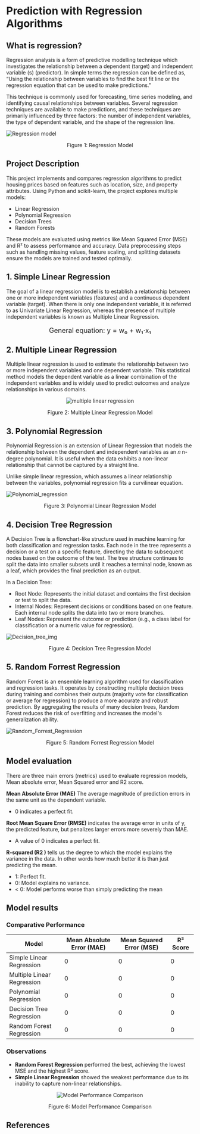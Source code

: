 # Prediction with Regression Algorithms


## What is regression?

Regression analysis is a form of predictive modelling technique which investigates the relationship between a dependent (target) and independent variable (s) (predictor). In simple terms the regression can be defined as, “Using the relationship between variables to find the best fit line or the regression equation that can be used to make predictions."

This technique is commonly used for forecasting, time series modeling, and identifying causal relationships between variables. Several regression techniques are available to make predictions, and these techniques are primarily influenced by three factors: the number of independent variables, the type of dependent variable, and the shape of the regression line.

![Regression model](/images/Regression.png)
<p align="center">Figure 1: Regression Model</p>


## Project Description


This project implements and compares regression algorithms to predict housing prices based on features such as location, size, and property attributes. Using Python and scikit-learn, the project explores multiple models:

- Linear Regression
- Polynomial Regression
- Decision Trees
- Random Forests

These models are evaluated using metrics like Mean Squared Error (MSE) and R² to assess performance and accuracy. Data preprocessing steps such as handling missing values, feature scaling, and splitting datasets ensure the models are trained and tested optimally.


## 1. Simple Linear Regression

The goal of a linear regression model is to establish a relationship between one or more independent variables (features) and a continuous dependent variable (target). When there is only one independent variable, it is referred to as Univariate Linear Regression, whereas the presence of multiple independent variables is known as Multiple Linear Regression.

<p align="center" style="font-size: 18px;"> General equation: y = w₀ + w₁⋅x₁</p>



## 2. Multiple Linear Regression

Multiple linear regression is used to estimate the relationship between two or more independent variables and one dependent variable. This statistical method models the dependent variable as a linear combination of the independent variables and is widely used to predict outcomes and analyze relationships in various domains.
<div align="center">

![multiple linear regression](/images/multi_linear_regression2.png)

</div>
<p align="center">Figure 2: Multiple Linear Regression Model</p>



## 3. Polynomial Regression

Polynomial Regression is an extension of Linear Regression that models the relationship between the dependent and independent variables as an 
𝑛
n-degree polynomial. It is useful when the data exhibits a non-linear relationship that cannot be captured by a straight line.

Unlike simple linear regression, which assumes a linear relationship between the variables, polynomial regression fits a curvilinear equation.

![Polynomial_regression](/images/polynomial%20regression.png)
<p align="center">Figure 3: Polynomial Linear Regression Model</p>


## 4. Decision Tree Regression
A Decision Tree is a flowchart-like structure used in machine learning for both classification and regression tasks. Each node in the tree represents a decision or a test on a specific feature, directing the data to subsequent nodes based on the outcome of the test. The tree structure continues to split the data into smaller subsets until it reaches a terminal node, known as a leaf, which provides the final prediction as an output.

In a Decision Tree:

- Root Node: Represents the initial dataset and contains the first decision or test to split the data.
- Internal Nodes: Represent decisions or conditions based on one feature. Each internal node splits the data into two or more branches.
- Leaf Nodes: Represent the outcome or prediction (e.g., a class label for classification or a numeric value for regression).

![Decision_tree_img](/images/decision%20tree.png)
<p align="center">Figure 4: Decision Tree Regression Model</p>


## 5. Random Forrest Regression
Random Forest is an ensemble learning algorithm used for classification and regression tasks. It operates by constructing multiple decision trees during training and combines their outputs (majority vote for classification or average for regression) to produce a more accurate and robust prediction. By aggregating the results of many decision trees, Random Forest reduces the risk of overfitting and increases the model's generalization ability.


![Random_Forrest_Regression](/images/random_forrest.png)
<p align="center">Figure 5: Random Forrest Regression Model</p>


## Model evaluation
There are three main errors (metrics) used to evaluate regression models, Mean absolute error, Mean Squared error and R2 score.

**Mean Absolute Error (MAE)** The average magnitude of prediction errors in the same unit as the dependent variable.

- 0 indicates a perfect fit.

**Root Mean Square Error (RMSE)** indicates the average error in units of y, the predicted feature, but penalizes larger errors more severely than MAE. 

- A value of 0 indicates a perfect fit.

**R-squared (R2 )** tells us the degree to which the model explains the variance in the data. In other words how much better it is than just predicting the mean.

- 1: Perfect fit.
- 0: Model explains no variance.
- < 0: Model performs worse than simply predicting the mean


## Model results
### Comparative Performance
| Model                     | Mean Absolute Error (MAE) | Mean Squared Error (MSE) | R² Score  |
|---------------------------|---------------------------|---------------------------|----------|
| Simple Linear Regression  | 0                         | 0                         | 0        |
| Multiple Linear Regression| 0                         | 0                         | 0        |
| Polynomial Regression     | 0                         | 0                         | 0        |
| Decision Tree Regression  | 0                         | 0                         | 0        |
| Random Forest Regression  | 0                         | 0                         | 0        |

### **Observations**
- **Random Forest Regression** performed the best, achieving the lowest MSE and the highest R² score.
- **Simple Linear Regression** showed the weakest performance due to its inability to capture non-linear relationships.

<p align="center">
  <img src="/images/model_performance.png" alt="Model Performance Comparison">
</p>
<p align="center">Figure 6: Model Performance Comparison</p>

## References
